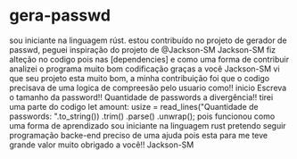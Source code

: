 # gera-passwd
sou iniciante na linguagem rúst. estou contribuído no projeto de gerador de passwd, peguei inspiração do projeto de @Jackson-SM
Jackson-SM fiz alteção no codigo pois nas [dependencies] e como uma forma de contribuir analizei o programa muito bom codificação graças a você Jackson-SM
vi que seu projeto esta muito bom, a minha contribuição foi que o codigo precisava de  uma logica de compreesão pelo usuario como!! inicio Escreva o tamanho da password!!  Quantidade de passwords a divergência!!
tirei uma parte do codigo 
 let amount: usize = read_lines("Quantidade de passwords: ".to_string())
        .trim()
        .parse()
        .unwrap();
pois funcionou como uma forma de aprendizado sou iniciante na linguagem rust pretendo seguir programação backe-end preciso de uma ajuda pois esta para me teve grande valor muito obrigado a você!!
Jackson-SM
